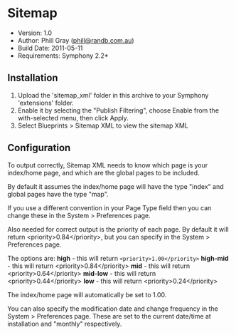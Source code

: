 # Sitemap

* Version: 1.0
* Author: Phill Gray (phill@randb.com.au)
* Build Date: 2011-05-11
* Requirements: Symphony 2.2*

## Installation

1. Upload the 'sitemap_xml' folder in this archive to your Symphony 'extensions' folder.
2. Enable it by selecting the "Publish Filtering", choose Enable from the with-selected menu, then click Apply.
3. Select Blueprints > Sitemap XML to view the sitemap XML

## Configuration
To output correctly, Sitemap XML needs to know which page is your index/home page, and which are the global pages to be included. 

By default it assumes the index/home page will have the type "index" and global pages have the type "map". 

If you use a different convention in your Page Type field then you can change these in the System > Preferences page. 

Also needed for correct output is the priority of each page. By default it will return &lt;priority&gt;0.84&lt;/priority&gt;, but you can specify in the System > Preferences page.

The options are:
**high** - this will return `<priority>1.00</priority>`
**high-mid** - this will return &lt;priority&gt;0.84&lt;/priority&gt; 
**mid** - this will return &lt;priority&gt;0.64&lt;/priority&gt; 
**mid-low** - this will return &lt;priority&gt;0.44&lt;/priority&gt; 
**low** - this will return &lt;priority&gt;0.24&lt;/priority&gt; 

The index/home page will automatically be set to 1.00.

You can also specify the modification date and change frequency in the System > Preferences page. These are set to the current date/time at installation and "monthly" respectively.